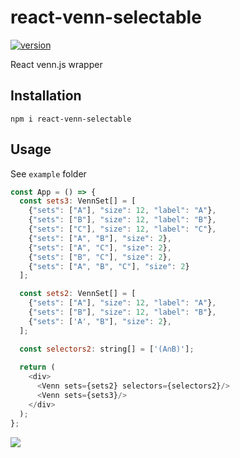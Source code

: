# react-venn-selectable

[![version][version-badge]][package]

React venn.js wrapper 

## Installation

`npm i react-venn-selectable`

## Usage 

See `example` folder

```javascript
const App = () => {
  const sets3: VennSet[] = [
    {"sets": ["A"], "size": 12, "label": "A"},
    {"sets": ["B"], "size": 12, "label": "B"},
    {"sets": ["C"], "size": 12, "label": "C"},
    {"sets": ["A", "B"], "size": 2},
    {"sets": ["A", "C"], "size": 2},
    {"sets": ["B", "C"], "size": 2},
    {"sets": ["A", "B", "C"], "size": 2}
  ];

  const sets2: VennSet[] = [
    {"sets": ["A"], "size": 12, "label": "A"},
    {"sets": ["B"], "size": 12, "label": "B"},
    {"sets": ['A', "B"], "size": 2},
  ];

  const selectors2: string[] = ['(A∩B)'];
  
  return (
    <div>
      <Venn sets={sets2} selectors={selectors2}/>
      <Venn sets={sets3}/>
    </div>
  );
};
```

![](https://user-images.githubusercontent.com/11459840/86365898-ce3b8900-bc82-11ea-8c18-6062cae937f5.png)

[version-badge]: https://img.shields.io/npm/v/react-venn-selectable.svg?style=flat-square
[package]: https://www.npmjs.com/package/react-venn-selectable
